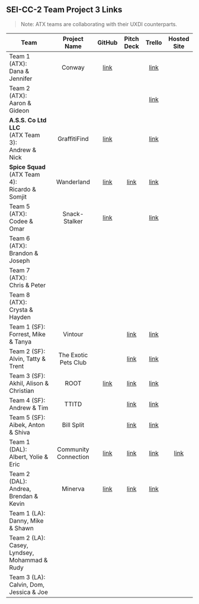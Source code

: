 ## SEI-CC-2 Team Project 3 Links

> Note: ATX teams are collaborating with their UXDI counterparts.

| Team | Project Name | GitHub | Pitch Deck | Trello | Hosted Site |
|---|:---:|:---:|:---:|:---:|:---:|
| Team 1 (ATX):<br>Dana & Jennifer | Conway | [link](https://github.com/dhagandev/Unit3Project) |  | [link](https://trello.com/b/jHr5SFtx/unit3project) |  |
| Team 2 (ATX):<br>Aaron & Gideon |  |  |  | [link](https://trello.com/b/urnyQDPG/http-league) |  |
| **A.S.S. Co Ltd LLC**<br>(ATX Team 3):<br>Andrew & Nick | GraffitiFind | [link](https://github.com/Nick-Bueltel/asa) |  | [link](https://trello.com/b/0u1c1JGP/gamechangers) |  |
| **Spice Squad**<br>(ATX Team 4):<br>Ricardo & Somjit | Wanderland | [link](https://github.com/rcrdgrc/Wanderland) | [link](https://www.canva.com/design/DADcymrCFdM/9krDwE0Y8CPC-iwA8ycS9A/view?utm_content=DADcymrCFdM&utm_campaign=designshare&utm_medium=link&utm_source=sharebutton) | [link](https://trello.com/b/gDZTSzCy/spicesquads-spicy-project-overview) |  |
| Team 5 (ATX):<br>Codee & Omar| Snack-Stalker | [link](https://github.com/Codeebk/Snack-Stalker) |  | [link](https://trello.com/b/HEPtOEQr/unit-3-project-hackathon) |  |
| Team 6 (ATX):<br>Brandon & Joseph |  |  |  |  |  |
| Team 7 (ATX):<br>Chris & Peter |  |  |  |  |  |
| Team 8 (ATX):<br>Crysta & Hayden |  |  |  |  |  |
| Team 1 (SF):<br>Forrest, Mike & Tanya | Vintour |  | [link](https://docs.google.com/presentation/d/1BFXMDt7YnvX5yl8E61Y58ps3oBS0ez_jZMLkkng9lX0/edit#slide=id.p) | [link](https://trello.com/b/7cPSjQvB/project-3) |  |
| Team 2 (SF):<br>Alvin, Tatty & Trent | The Exotic Pets Club |  | [link](https://docs.google.com/presentation/d/1Gr4AlebPRai8eFxScWeK3PNi12YbehMiB4harDjw-tg/edit#slide=id.p) | [link](https://trello.com/b/xwxwrgMU/petslistdotorg) |  |
| Team 3 (SF):<br>Akhil, Alison & Christian | ROOT | [link](https://github.com/akhilnn/root_rideshare) | [link](https://docs.google.com/presentation/d/1KDtMc8qAUBIrr6MkYZBnlXvgFjaKHr6-FeIQyYycH3s/edit#slide=id.g35f391192_00) | [link](https://trello.com/b/SIskyi9u/project-3) |  |
| Team 4 (SF):<br>Andrew & Tim | TTITD |  | [link](https://docs.google.com/presentation/d/1MzLPRFTHGjvtYRGfRjaRQa3e7376dLfvbbBtZTUQgiw/edit) | [link](https://trello.com/b/Haqze9A9/ttitd) |  |
| Team 5 (SF):<br>Aibek, Anton & Shiva | Bill Split |  | [link](https://docs.google.com/presentation/d/1qT8hnwsiQn6iAz9UmPNrkVjiGfjtCM54gttM_d54pi4/edit) | [link](https://trello.com/b/V3Vi0Xu7/thing-to-do) |  |
| Team 1 (DAL):<br>Albert, Yolie & Eric | Community Connection | [link](https://github.com/chung972/SEI-Project-3) |  [link](https://docs.google.com/presentation/d/1abO6JcKWAkcVA561uh2RTfNF8V2jevdhFOSlTHz5Z6A/edit#slide=id.g5bd674c8c1_0_1093)| [link](https://trello.com/b/02zzkynh/project-flow) | [link](https://community-connection.herokuapp.com/) |
| Team 2 (DAL):<br>Andrea, Brendan & Kevin | Minerva | [link](https://github.com/flubbid/Project3_Minerva) | [link](https://docs.google.com/presentation/d/1hNalkJMi3hBVptqdWi6fVQ6a4cy3PoFJ/edit#slide=id.p1) | [link](https://trello.com/b/bQAEtIZ9/main-board) |  |
| Team 1 (LA):<br>Danny, Mike & Shawn |  |  |  |  |  |
| Team 2 (LA):<br>Casey, Lyndsey, Mohammad & Rudy |  |  |  |  |  |
| Team 3 (LA):<br>Calvin, Dom, Jessica & Joe |  |  |  |  |  |
